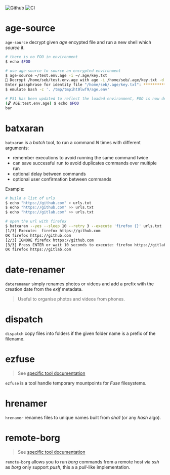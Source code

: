 ![Github](https://img.shields.io/github/tag/essembeh/essembeh-tools.svg)
![CI](https://github.com/essembeh/essembeh-tools/actions/workflows/poetry.yml/badge.svg)

# age-source

`age-source` decrypt given _age_ encypted file and run a new shell which _source_ it.

```sh
# there is no FOO in environment
$ echo $FOO

# use age-source to source an encrypted environment
$ age-source ~/test.env.age -i ~/.age/key.txt
🔐 Decrypt /home/seb/test.env.age with age -i /home/seb/.age/key.txt -d /home/seb/test.env.age
Enter passphrase for identity file "/home/seb/.age/key.txt": ***************************
$ emulate bash -c '. /tmp/tmpiht0lwf9/age.env'

# PS1 has been updated to reflect the loaded environment, FOO is now declared
(🔓 AGE:test.env.age) $ echo $FOO
bar
```

# batxaran

`batxaran` is a _batch_ tool, to run a command _N_ times with different arguments:

- remember executions to avoid running the same command twice
- can save successful run to avoid duplicates commands over multiple run
- optional delay between commands
- optional user confirmation between commands

Example:

```sh
# build a list of urls
$ echo "https://github.com" > urls.txt
$ echo "https://github.com" >> urls.txt
$ echo "https://gitlab.com" >> urls.txt

# open the url with firefox
$ batxaran --yes --sleep 10 --retry 3 --execute 'firefox {}' urls.txt
[1/3] Execute:  firefox https://github.com
OK firefox https://github.com
[2/3] IGNORE firefox https://github.com
[3/3] Press ENTER or wait 10 seconds to execute: firefox https://gitlab.com
OK firefox https://gitlab.com
```

# date-renamer

`daterenamer` simply renames photos or videos and add a prefix with the creation date from the _exif_ metadata.

> Useful to organise photos and videos from phones.

# dispatch

`dispatch` copy files into folders if the given folder name is a prefix of the filename.

# ezfuse

> See [specific tool documentation](doc/ezfuse.md)

`ezfuse` is a tool handle temporary mountpoints for _Fuse_ filesystems.

# hrenamer

`hrenamer` renames files to unique names built from _sha1_ (or any _hash_ algo).

# remote-borg

> See [specific tool documentation](doc/remoteborg.md)

`remote-borg` allows you to run _borg_ commands from a remote host via _ssh_ as _borg_ only support _push_, this a a _pull_-like implementation.
